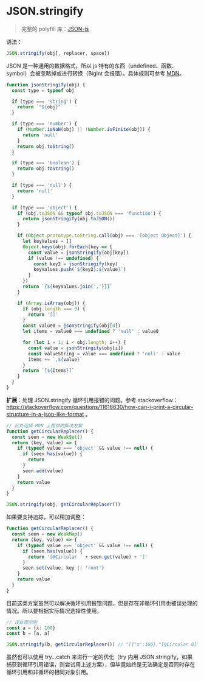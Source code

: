 # JSON.stringify

> 完整的 polyfill 库：[JSON-js](https://github.com/douglascrockford/JSON-js/blob/master/json2.js)


语法：

```js
JSON.stringify(obj[, replacer, space])
```

JSON 是一种通用的数据格式，所以 js 特有的东西（undefined、函数、symbol）会被忽略掉或进行转换（BigInt 会报错）。具体规则可参考 [MDN](https://developer.mozilla.org/zh-CN/docs/Web/JavaScript/Reference/Global_Objects/JSON/stringify#%E6%8F%8F%E8%BF%B0)。

```js
function jsonStringify(obj) {
  const type = typeof obj

  if (type === 'string') {
    return `"${obj}"`
  }

  if (type === 'number') {
    if (Number.isNaN(obj) || !Number.isFinite(obj)) {
      return 'null'
    }
    return obj.toString()
  }

  if (type === 'boolean') {
    return obj.toString()
  }

  if (type === 'null') {
    return 'null'
  }

  if (type === 'object') {
    if (obj.toJSON && typeof obj.toJSON === 'function') {
      return jsonStringify(obj.toJSON())
    }

    if (Object.prototype.toString.call(obj) === '[object Object]') {
      let keyValues = []
      Object.keys(obj).forEach(key => {
        const value = jsonStringify(obj[key])
        if (value !== undefined) {
          const key2 = jsonStringify(key)
          keyValues.push(`${key2}:${value}`)
        }
      })
      return `{${keyValues.join(',')}}`
    }

    if (Array.isArray(obj)) {
      if (obj.length === 0) {
        return '[]'
      }
      const value0 = jsonStringify(obj[0])
      let items = value0 === undefined ? 'null' : value0

      for (let i = 1; i < obj.length; i++) {
        const value = jsonStringify(obj[i])
        const valueString = value === undefined ? 'null' : value
        items += `,${value}`
      }
      return `[${items}]`
    }
  }
}
```

**扩展**：处理 JSON.stringify 循环引用报错的问题。参考 stackoverflow：https://stackoverflow.com/questions/11616630/how-can-i-print-a-circular-structure-in-a-json-like-format 。

```js
// 此处选择 MDN 上提供的解决方案
function getCircularReplacer() {
  const seen = new WeakSet()
  return (key, value) => {
    if (typeof value === 'object' && value !== null) {
      if (seen.has(value)) {
        return
      }
      seen.add(value)
    }
    return value
  }
}

JSON.stringify(obj, getCircularReplacer())
```

如果要支持追踪，可以稍加调整：

```js
function getCircularReplacer() {
  const seen = new WeakMap()
  return (key, value) => {
    if (typeof value === 'object' && value !== null) {
      if (seen.has(value)) {
        return '[@Circular ' + seen.get(value) + ']'
      }
      seen.set(value, key || 'root')
    }
    return value
  }
}
```

目前这类方案虽然可以解决循环引用报错问题，但是存在非循环引用也被误处理的情况。所以要根据实际情况选择性使用。

```js
// 误处理示例
const a = {x: 100}
const b = [a, a]

JSON.stringify(b, getCircularReplacer()) // "[{"x":100},"[@Circular 0]"]"
```

虽然也可以使用 try...catch 来进行一定的优化（try 内用 JSON.stringify，如果捕获到循环引用错误，则尝试用上述方案），但毕竟始终是无法确定是否同时存在循环引用和非循环的相同对象引用。